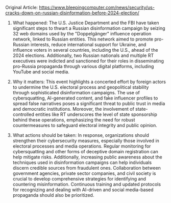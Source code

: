 Original Article: https://www.bleepingcomputer.com/news/security/us-cracks-down-on-russian-disinformation-before-2024-election/

1) What happened: The U.S. Justice Department and the FBI have taken significant steps to thwart a Russian disinformation campaign by seizing 32 web domains used by the "Doppelgänger" influence operation network, linked to Russian entities. This network aimed to promote pro-Russian interests, reduce international support for Ukraine, and influence voters in several countries, including the U.S., ahead of the 2024 elections. Additionally, two Russian nationals and multiple RT executives were indicted and sanctioned for their roles in disseminating pro-Russia propaganda through various digital platforms, including YouTube and social media.

2) Why it matters: This event highlights a concerted effort by foreign actors to undermine the U.S. electoral process and geopolitical stability through sophisticated disinformation campaigns. The use of cybersquatting, AI-generated content, and fake influencer profiles to spread false narratives poses a significant threat to public trust in media and democratic institutions. Moreover, the involvement of state-controlled entities like RT underscores the level of state sponsorship behind these operations, emphasizing the need for robust countermeasures to safeguard electoral integrity and public opinion.

3) What actions should be taken: In response, organizations should strengthen their cybersecurity measures, especially those involved in electoral processes and media operations. Regular monitoring for cybersquatting and other forms of deceptive domain registration can help mitigate risks. Additionally, increasing public awareness about the techniques used in disinformation campaigns can help individuals discern credible sources from fraudulent ones. Collaboration between government agencies, private sector companies, and civil society is crucial to develop comprehensive strategies for identifying and countering misinformation. Continuous training and updated protocols for recognizing and dealing with AI-driven and social media-based propaganda should also be prioritized.